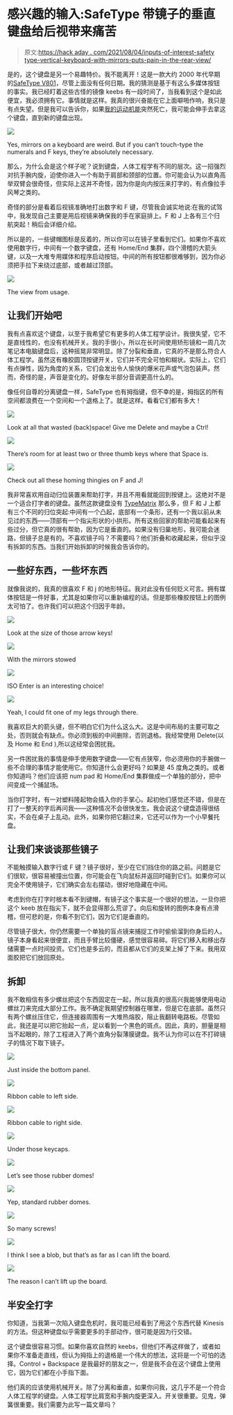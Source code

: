 # 感兴趣的输入:SafeType 带镜子的垂直键盘给后视带来痛苦

> 原文:[https://hack aday . com/2021/08/04/inputs-of-interest-safety type-vertical-keyboard-with-mirrors-puts-pain-in-the-rear-view/](https://hackaday.com/2021/08/04/inputs-of-interest-safetype-vertical-keyboard-with-mirrors-puts-pain-in-the-rear-view/)

是的，这个键盘是另一个易趣特价。我不能离开！这是一款大约 2000 年代早期的[SafeType V801](https://safetype.com)，尽管上面没有任何日期。我的猜测是基于有这么多媒体按钮的事实。我已经盯着这些古怪的镜像 keebs 有一段时间了，当我看到这个是如此便宜，我必须拥有它。事情就是这样。我真的很兴奋能在它上面噼啪作响，我只是有点失望。但是我可以告诉你，如果[我的运动机能](https://hackaday.com/2020/03/03/inputs-of-interest-my-first-aggressively-ergonomic-keyboard/)突然死亡，我可能会伸手去拿这个键盘，直到新的键盘出现。

[![](../Images/a5ff3fb926654e8db683edd029a961f4.png)](https://hackaday.com/wp-content/uploads/2021/07/mirror-view.jpg)

Yes, mirrors on a keyboard are weird. But if you can’t touch-type the numerals and F keys, they’re absolutely necessary.

那么，为什么会是这个样子呢？说到键盘，人体工程学有不同的层次。这一招强烈对抗手腕内旋，迫使你进入一个有助于肩部和颈部的位置。你可能会认为以直角高举双臂会很奇怪，但实际上这并不奇怪，因为你是向内按压来打字的，有点像拉手风琴之类的。

奇怪的部分是看着后视镜准确地打出数字和 F 键，尽管我会诚实地说:在我的试驾中，我发现自己主要是用后视镜来确保我的手在家庭排上。F 和 J 上各有三个归航突起！稍后会详细介绍。

所以是的，一些键帽图标是反着的，所以你可以在镜子里看到它们。如果你不喜欢使用数字行，中间有一个数字键盘，还有 Home/End 集群，四个滑稽的大箭头键，以及一大堆专用媒体和程序启动按钮。中间的所有按钮都很难够到，因为你必须把手拉下来绕过底部，或者越过顶部。

[![](../Images/5ed147fd1f61528149d5156c30507c1d.png)](https://hackaday.com/wp-content/uploads/2021/07/view-from-usage.jpg)

The view from usage.

## 让我们开始吧

我有点喜欢这个键盘，以至于我希望它有更多的人体工程学设计。我很失望，它不是直线性的，也没有机械开关。我的手很小，所以在长时间使用矫形镜和一周几次笔记本电脑键盘后，这种摇晃非常明显。除了分裂和垂直，它真的不是那么符合人体工程学。虽然这有橡胶圆顶按键开关，它们并不完全可怕和糊状。实际上，它们有点弹性，因为角度的关系，它们会发出令人愉快的爆米花声或气泡包装声。然而，奇怪的是，声音是变化的。好像左半部分音调更高什么的。

像任何自尊的分离键盘一样，SafeType 也有拇指键，但不幸的是，拇指区的所有空间都浪费在一个空间和一个退格上了。就是这样。看看它们都有多大！

[![](../Images/1b4bb43279d95cdbe8a9b35412222713.png)](https://hackaday.com/2021/08/04/inputs-of-interest-safetype-vertical-keyboard-with-mirrors-puts-pain-in-the-rear-view/binary-comment-6/)

Look at all that wasted (back)space! Give me Delete and maybe a Ctrl!

[![](../Images/798206ee53d030e2507c1e058c8a30ca.png)](https://hackaday.com/2021/08/04/inputs-of-interest-safetype-vertical-keyboard-with-mirrors-puts-pain-in-the-rear-view/binary-comment-5/)

There’s room for at least two or three thumb keys where that Space is.

[![](../Images/4ea552ee74a0455b568676296bfa726e.png)](https://hackaday.com/2021/08/04/inputs-of-interest-safetype-vertical-keyboard-with-mirrors-puts-pain-in-the-rear-view/binary-comment-4/)

Check out all these homing thingies on F and J!

我非常喜欢用自动归位装置来帮助打字，并且不用看就能回到按键上。这绝对不是一个适合打字者的键盘。虽然这款键盘没有 [TypeMatrix](https://hackaday.com/2021/05/04/typematrix-ez-reach-2030-is-better-than-your-laptop-keyboard/) 那么多，但 F 和 J 上都有三个不同的归位突起:中间有一个凸起，底部有一个条形，还有一个我以前从未见过的东西——顶部有一个指尖形状的小拱形。所有这些回家的帮助可能看起来有些过分，但它真的很有帮助，因为它是垂直的。如果没有归巢地形，我可能会迷路，但镜子总是有的。不喜欢镜子吗？不需要吗？他们折叠和收藏起来，但似乎没有拆卸的东西。当我们开始拆卸的时候我会告诉你的。

## 一些好东西，一些坏东西

就像我说的，我真的很喜欢 F 和 j 的地形特征。我对此没有任何贬义可言。拥有媒体按钮是一件好事，尤其是如果你可以重新编程的话。但是那些橡胶按钮上的图例太可怕了。也许我们可以把这个归因于年龄。

[![](../Images/2ba140b6607e87e23fbbf3b3203201b9.png)](https://hackaday.com/2021/08/04/inputs-of-interest-safetype-vertical-keyboard-with-mirrors-puts-pain-in-the-rear-view/giant-arrow-keys/)

Look at the size of those arrow keys!

[![](../Images/ec39d05dd044cb123e8e10fbf62068e7.png)](https://hackaday.com/2021/08/04/inputs-of-interest-safetype-vertical-keyboard-with-mirrors-puts-pain-in-the-rear-view/stowaway-mirrors/)

With the mirrors stowed

[![](../Images/05229ff2f9ce1657b7c827047e248b9d.png)](https://hackaday.com/2021/08/04/inputs-of-interest-safetype-vertical-keyboard-with-mirrors-puts-pain-in-the-rear-view/binary-comment-8/)

ISO Enter is an interesting choice!

[![](../Images/2825013b1c8cfb842e00c9ed565ae54e.png)](https://hackaday.com/wp-content/uploads/2021/07/doubles-as-a-table.jpg)

Yeah, I could fit one of my legs through there.

我喜欢巨大的箭头键，但不明白它们为什么这么大。这是中间布局的主要可取之处，否则就会有缺点。你必须到板的中间删除，否则退格。我经常使用 Delete(以及 Home 和 End ),所以这经常会困扰我。

另一件困扰我的事情是伸手使用数字键盘——它有点狭窄，你必须用你的手腕做一些不合理的事情才能使用它。你知道什么会更好吗？如果是 45 度角之类的。或者你知道吗？他们应该把 num pad 和 Home/End 集群做成一个单独的部分，把中间变成一个捕鼠场。

当你打字时，有一对塑料隆起物会插入你的手掌心。起初他们感觉还不错，但是在打了一整天的字后再问我——这种情况不会很快发生。我会说这个键盘造得很结实，不会在桌子上乱动。此外，如果你把它翻过来，它还可以作为一个小早餐托盘。

## 让我们来谈谈那些镜子

不能触摸输入数字行或 F 键？镜子很好，至少在它们挡住你的路之前。问题是它们很软，很容易被撞出位置，你可能会在飞向鼠标并返回时碰到它们。如果你可以完全不使用镜子，它们确实会左右摆动，很好地隐藏在中间。

考虑到你在打字时根本看不到键帽，有镜子这个事实是一个很好的想法，一旦你把这个 keeb 放在指尖下，就不会显得那么荒谬了。向后和旋转的图例本身有点滑稽，但可悲的是，你看不到它们，因为它们是垂直的。

尽管镜子很大，你仍然需要一个单独的盲点镜来捕捉工作时偷偷溜到你身后的人。镜子本身看起来很便宜，而且手臂比较僵硬，感觉很容易碎。将它们移入和移出存储需要一点时间投资。它们也是多云的，而且都从它们的支架上掉了下来。我用双面胶把它们放回原处。

## 拆卸

我不敢相信有多少螺丝把这个东西固定在一起，所以我真的很高兴我能够使用电动螺丝刀来完成大部分工作。我不确定我期望控制器在哪里，但是它在底部。虽然只有两个螺丝压住它，但连接器周围有一大堆热熔胶，阻止我翻转电路板。尽管如此，我还是可以把它抬起一点，足以看到一个黑色的斑点。因此，真的，胆量是相当不起眼的，除了工程进入了两个直角分裂薄膜键盘。我不认为你可以在不打碎镜子的情况下取下镜子。

[![](../Images/ae9427042b5a00177e4017bb8358ee31.png)](https://hackaday.com/2021/08/04/inputs-of-interest-safetype-vertical-keyboard-with-mirrors-puts-pain-in-the-rear-view/binary-comment-7/)

Just inside the bottom panel.

[![](../Images/46b4cf74493d4bf6ec7d2387df66cb0a.png)](https://hackaday.com/2021/08/04/inputs-of-interest-safetype-vertical-keyboard-with-mirrors-puts-pain-in-the-rear-view/binary-comment-9/)

Ribbon cable to left side.

[![](../Images/ee7fb5593270b736febef134df359311.png)](https://hackaday.com/2021/08/04/inputs-of-interest-safetype-vertical-keyboard-with-mirrors-puts-pain-in-the-rear-view/binary-comment-10/)

Ribbon cable to right side.

[![](../Images/31f129d50d0a1ef6eb60f459cf883b96.png)](https://hackaday.com/2021/08/04/inputs-of-interest-safetype-vertical-keyboard-with-mirrors-puts-pain-in-the-rear-view/binary-comment-11/)

Under those keycaps.

[![](../Images/e83dfa9771574be0b3092b002b283374.png)](https://hackaday.com/2021/08/04/inputs-of-interest-safetype-vertical-keyboard-with-mirrors-puts-pain-in-the-rear-view/binary-comment-12/)

Let’s see those rubber domes!

[![](../Images/9574b3c7fd8c54420cc11a9c907c4585.png)](https://hackaday.com/2021/08/04/inputs-of-interest-safetype-vertical-keyboard-with-mirrors-puts-pain-in-the-rear-view/binary-comment-13/)

Yep, standard rubber domes.

[![](../Images/1351b7de0b4416f6a434288930ab468f.png)](https://hackaday.com/2021/08/04/inputs-of-interest-safetype-vertical-keyboard-with-mirrors-puts-pain-in-the-rear-view/binary-comment-14/)

So many screws!

[![](../Images/729b0f4039558a4d940584d90b3f07c3.png)](https://hackaday.com/2021/08/04/inputs-of-interest-safetype-vertical-keyboard-with-mirrors-puts-pain-in-the-rear-view/binary-comment-15/)

I think I see a blob, but that’s as far as I can lift the board.

[![](../Images/5ff24c970158674a2884a9050ab97423.png)](https://hackaday.com/2021/08/04/inputs-of-interest-safetype-vertical-keyboard-with-mirrors-puts-pain-in-the-rear-view/binary-comment-16/)

The reason I can’t lift up the board.

## 半安全打字

你知道，当我第一次陷入键盘危机时，我可能已经看到了用这个东西代替 Kinesis 的方法。但这种键盘似乎需要更多的手部动作，很可能是因为行交错。

这个键盘很容易习惯。如果你喜欢自然的 keebs，但他们不再这样做了，或者如果你不准备走直线，但认为拇指上的退格是一个伟大的想法，这将是一个可怕的选择。Control + Backspace 是我最好的朋友之一，但是我不会在这个键盘上使用它，因为它们都在小手指下面。

他们真的应该使用机械开关。除了分离和垂直，如果你问我，这几乎不是一个符合人体工程学的键盘。人体工程学比肩宽和手腕内旋更深入。开关很重要。见鬼，弹簧很重要。我们需要为此写一篇文章吗？